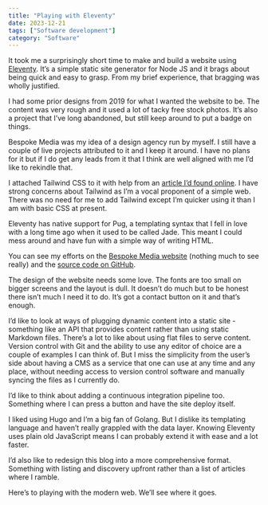 ```yaml
---
title: "Playing with Eleventy"
date: 2023-12-21
tags: ["Software development"]
category: "Software"
---
```

It took me a surprisingly short time to make and build a website using [Eleventy](https://www.11ty.dev/). It’s a simple static site generator for Node JS and it brags about being quick and easy to grasp. From my brief experience, that bragging was wholly justified.

I had some prior designs from 2019 for what I wanted the website to be. The content was very rough and it used a lot of tacky free stock photos. It’s also a project that I’ve long abandoned, but still keep around to put a badge on things.

Bespoke Media was my idea of a design agency run by myself. I still have a couple of live projects attributed to it and I keep it around. I have no plans for it but if I do get any leads from it that I think are well aligned with me I’d like to rekindle that.

I attached Tailwind CSS to it with help from an [article I’d found online](https://dev.to/psypher1/lets-learn-11ty-part-7-adding-tailwind-5cdh). I have strong concerns about Tailwind as I’m a vocal proponent of a simple web. There was no need for me to add Tailwind except I’m quicker using it than I am with basic CSS at present.

Eleventy has native support for Pug, a templating syntax that I fell in love with a long time ago when it used to be called Jade. This meant I could mess around and have fun with a simple way of writing HTML.

You can see my efforts on the [Bespoke Media website](https://www.bespokemedia.net/) (nothing much to see really) and the [source code on GitHub](https://github.com/bespoke-media/bespoke-media-website).

The design of the website needs some love. The fonts are too small on bigger screens and the layout is dull. It doesn’t do much but to be honest there isn’t much I need it to do. It’s got a contact button on it and that’s enough.

I’d like to look at ways of plugging dynamic content into a static site - something like an API that provides content rather than using static Markdown files. There’s a lot to like about using flat files to serve content. Version control with Git and the ability to use any editor of choice are a couple of examples I can think of. But I miss the simplicity from the user’s side about having a CMS as a service that one can use at any time and any place, without needing access to version control software and manually syncing the files as I currently do.

I’d like to think about adding a continuous integration pipeline too. Something where I can press a button and have the site deploy itself.

I liked using Hugo and I’m a big fan of Golang. But I dislike its templating language and haven’t really grappled with the data layer. Knowing Eleventy uses plain old JavaScript means I can probably extend it with ease and a lot faster.

I’d also like to redesign this blog into a more comprehensive format. Something with listing and discovery upfront rather than a list of articles where I ramble.

Here’s to playing with the modern web. We’ll see where it goes.
